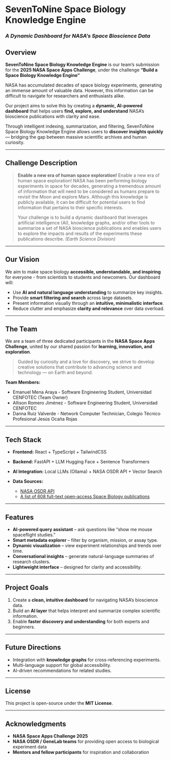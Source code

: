 # SevenToNine Space Biology Knowledge Engine

### *A Dynamic Dashboard for NASA’s Space Bioscience Data*

## Overview

**SevenToNine Space Biology Knowledge Engine** is our team’s submission for the **2025 NASA Space Apps Challenge**, under the challenge **“Build a Space Biology Knowledge Engine”**

NASA has accumulated decades of space biology experiments, generating an immense amount of valuable data. However, this information can be difficult to navigate for researchers and enthusiasts alike.

Our project aims to solve this by creating a **dynamic, AI-powered dashboard** that helps users **find, explore, and understand** NASA’s bioscience publications with clarity and ease.

Through intelligent indexing, summarization, and filtering, SevenToNine Space Biology Knowledge Engine allows users to **discover insights quickly** — bridging the gap between massive scientific archives and human curiosity.

---

## Challenge Description

> **Enable a new era of human space exploration!**
> Enable a new era of human space exploration! NASA has been performing biology experiments in space for decades, generating a tremendous amount of information that will need to be considered as humans prepare to revisit the Moon and explore Mars. Although this knowledge is publicly available, it can be difficult for potential users to find information that pertains to their specific interests. 
> 
> Your challenge is to build a dynamic dashboard that leverages artificial intelligence (AI), knowledge graphs, and/or other tools to summarize a set of NASA bioscience publications and enables users to explore the impacts and results of the experiments these publications describe.
> *(Earth Science Division)*

---

## Our Vision

We aim to make space biology **accessible, understandable, and inspiring** for everyone - from scientists to students and newcomers.
Our dashboard will:

* Use **AI and natural language understanding** to summarize key insights.
* Provide **smart filtering and search** across large datasets.
* Present information visually through an **intuitive, minimalistic interface**.
* Reduce clutter and emphasize **clarity and relevance** over data overload.

---

## The Team

We are a team of three dedicated participants in the **NASA Space Apps Challenge**, united by our shared passion for **learning, innovation, and exploration**.

> Guided by curiosity and a love for discovery, we strive to develop creative solutions that contribute to advancing science and technology — on Earth and beyond.

**Team Members:**

* Emanuel Mena Araya - Software Engineering Student, Universidad CENFOTEC (Team Owner)
* Allison Romero Jiménez - Software Engineering Student, Universidad CENFOTEC
* Danna Ruiz Valverde  - Network Computer Technician, Colegio Técnico Profesional Jesús Ocaña Rojas

---

## Tech Stack

* **Frontend:** React + TypeScript + TailwindCSS
* **Backend:** FastAPI + LLM Hugging Face + Sentence Transformers
* **AI Integration:** Local LLMs (Ollama) + NASA OSDR API + Vector Search
* **Data Sources:**

  * [NASA OSDR API](https://visualization.osdr.nasa.gov/biodata/api/)
  * [A list of 608 full-text open-access Space Biology publications](https://github.com/jgalazka/SB_publications/tree/main)

---

## Features

* **AI-powered query assistant** – ask questions like “show me mouse spaceflight studies.”
* **Smart metadata explorer** – filter by organism, mission, or assay type.
* **Dynamic visualization** – view experiment relationships and trends over time.
* **Conversational insights** – generate natural-language summaries of research clusters.
* **Lightweight interface** – designed for clarity and accessibility.

---

## Project Goals

1. Create a **clean, intuitive dashboard** for navigating NASA’s bioscience data.
2. Build an **AI layer** that helps interpret and summarize complex scientific information.
3. Enable **faster discovery and understanding** for both experts and beginners.

---

## Future Directions

* Integration with **knowledge graphs** for cross-referencing experiments.
* Multi-language support for global accessibility.
* AI-driven recommendations for related studies.

---

## License

This project is open-source under the **MIT License**.

---

## Acknowledgments

* **NASA Space Apps Challenge 2025**
* **NASA OSDR / GeneLab teams** for providing open access to biological experiment data
* **Mentors and fellow participants** for inspiration and collaboration